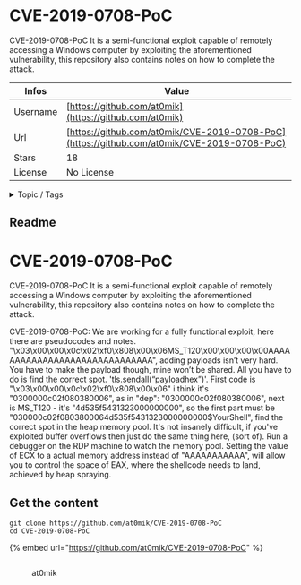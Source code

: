 # CVE-2019-0708-PoC

CVE-2019-0708-PoC It is a semi-functional exploit capable of remotely accessing a Windows computer by exploiting the aforementioned vulnerability, this repository also contains notes on how to complete the attack.

| Infos    | Value                                                              |
| -------- | -------------------------------------------------------------------|
| Username | [https://github.com/at0mik](https://github.com/at0mik) |
| Url      | [https://github.com/at0mik/CVE-2019-0708-PoC](https://github.com/at0mik/CVE-2019-0708-PoC)                                               |
| Stars    | 18                                                          |
| License  | No License                                                        |

<details>

<summary>Topic / Tags</summary>

* hacking

</details>

## Readme

# CVE-2019-0708-PoC
CVE-2019-0708-PoC It is a semi-functional exploit capable of remotely accessing a Windows computer by exploiting the aforementioned vulnerability, this repository also contains notes on how to complete the attack.

CVE-2019-0708-PoC:
We are working for a fully functional exploit,
here there are pseudocodes and notes.
"\x03\x00\x00\x0c\x02\xf0\x808\x00\x06MS_T120\x00\x00\x00\x00AAAAAAAAAAAAAAAAAAAAAAAAAAAAAA",
adding payloads isn’t very hard. You have to make the payload though, mine won’t be shared.
All you have to do is find the correct spot.
'tls.sendall(“payloadhex”)'.
First code is "\x03\x00\x00\x0c\x02\xf0\x808\x00\x06" i think it's "0300000c02f080380006",
as in "dep": "0300000c02f080380006",
next is MS_T120 - it's "4d535f5431323000000000",
so the first part must be "030000c02f0803800064d535f5431323000000000$YourShell",
find the correct spot in the heap memory pool.
It's not insanely difficult, if you've exploited buffer overflows 
then just do the same thing here, (sort of).
Run a debugger on the RDP machine to watch the memory pool. 
Setting the value of ECX to a actual memory address instead of "AAAAAAAAAAA",
will allow you to control the space of EAX,
where the shellcode needs to land,
achieved by heap spraying.



## Get the content

```
git clone https://github.com/at0mik/CVE-2019-0708-PoC
cd CVE-2019-0708-PoC
```

{% embed url="https://github.com/at0mik/CVE-2019-0708-PoC" %}

<figure><img src="https://avatars.githubusercontent.com/u/46066196?v=4" alt=""><figcaption><p>at0mik</p></figcaption></figure>
